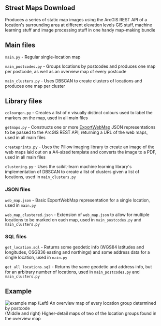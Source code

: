 ## Street Maps Download

Produces a series of static map images using the ArcGIS REST API of a location's surrounding area at different elevation levels
GIS stuff, machine learning stuff and image processing stuff in one handy map-making bundle

## Main files

`main.py` - Regular single-location map

`main_postcodes.py` - Groups locations by postcodes and produces one map per postcode, as well as an overview map of every postcode

`main_clusters.py` - Uses DBSCAN to create clusters of locations and produces one map per cluster

## Library files

`colourgen.py` - Creates a list of n visually distinct colours used to label the markers on the map, used in all main files

`getmaps.py` - Constructs one or more [ExportWebMap](https://developers.arcgis.com/rest/services-reference/exportwebmap-specification.htm) JSON representations to be passed to the ArcGIS REST API, returning a URL of the web maps, used in all main files

`createprints.py` - Uses the Pillow imaging library to create an image of the web maps laid out on a A4-sized template and converts the image to a PDF, used in all main files

`clustering.py` - Uses the scikit-learn machine learning library's implementation of DBSCAN to create a list of clusters given a list of locations, used in `main_clusters.py`

### JSON files

`web_map.json` - Basic ExportWebMap representation for a single location, used in `main.py`

`web_map_clustered.json` - Extension of `web_map.json` to allow for multiple locations to be marked on each map, used in `main_postcodes.py` and `main_clusters.py`

### SQL files

`get_location.sql` - Returns some geodetic info (WGS84 latitudes and longitudes, OSGB36 easting and northings) and some address data for a single location, used in `main.py`

`get_all_locations.sql` - Returns the same geodetic and address info, but for an arbitrary number of locations, used in `main_postcodes.py` and `main_clusters.py`

## Example

![example map](https://raw.githubusercontent.com/james-whitehead/StreetMapsDownload/master/examples/overview.jpg)
(Left) An overview map of every location group determined by postcode  
(Middle and right) Higher-detail maps of two of the location groups found in the overview map